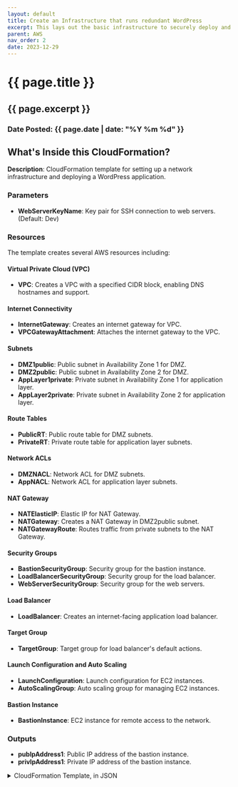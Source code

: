 ```yaml
---
layout: default
title: Create an Infrastructure that runs redundant WordPress
excerpt: This lays out the basic infrastructure to securely deploy and operate WordPress by launching a CloudFormation template
parent: AWS
nav_order: 2
date: 2023-12-29
---
```



<h1>{{ page.title }}</h1>
<h2>{{ page.excerpt }}</h2>
<h3>Date Posted: {{ page.date | date: "%Y %m %d" }}</h3>

## What's Inside this CloudFormation?
**Description**: CloudFormation template for setting up a network infrastructure and deploying a WordPress application.

### Parameters

- **WebServerKeyName**: Key pair for SSH connection to web servers. (Default: Dev)

### Resources

The template creates several AWS resources including:

#### Virtual Private Cloud (VPC)

- **VPC**: Creates a VPC with a specified CIDR block, enabling DNS hostnames and support.

#### Internet Connectivity

- **InternetGateway**: Creates an internet gateway for VPC.
- **VPCGatewayAttachment**: Attaches the internet gateway to the VPC.

#### Subnets

- **DMZ1public**: Public subnet in Availability Zone 1 for DMZ.
- **DMZ2public**: Public subnet in Availability Zone 2 for DMZ.
- **AppLayer1private**: Private subnet in Availability Zone 1 for application layer.
- **AppLayer2private**: Private subnet in Availability Zone 2 for application layer.

#### Route Tables

- **PublicRT**: Public route table for DMZ subnets.
- **PrivateRT**: Private route table for application layer subnets.

#### Network ACLs

- **DMZNACL**: Network ACL for DMZ subnets.
- **AppNACL**: Network ACL for application layer subnets.

#### NAT Gateway

- **NATElasticIP**: Elastic IP for NAT Gateway.
- **NATGateway**: Creates a NAT Gateway in DMZ2public subnet.
- **NATGatewayRoute**: Routes traffic from private subnets to the NAT Gateway.

#### Security Groups

- **BastionSecurityGroup**: Security group for the bastion instance.
- **LoadBalancerSecurityGroup**: Security group for the load balancer.
- **WebServerSecurityGroup**: Security group for the web servers.

#### Load Balancer

- **LoadBalancer**: Creates an internet-facing application load balancer.

#### Target Group

- **TargetGroup**: Target group for load balancer's default actions.

#### Launch Configuration and Auto Scaling

- **LaunchConfiguration**: Launch configuration for EC2 instances.
- **AutoScalingGroup**: Auto scaling group for managing EC2 instances.

#### Bastion Instance

- **BastionInstance**: EC2 instance for remote access to the network.

### Outputs

- **pubIpAddress1**: Public IP address of the bastion instance.
- **privIpAddress1**: Private IP address of the bastion instance.

<details>
<summary>CloudFormation Template, in JSON</summary>
{% highlight python3 %}
{
    "AWSTemplateFormatVersion": "2010-09-09",
    "Description": "CloudFormation Blog Activity",
    "Parameters": {
        "WebServerKeyName": {
            "Description": "The key pair to establish a SSH connection to the web servers.",
            "Type": "AWS::EC2::KeyPair::KeyName",
            "Default": "Dev" 
        }
    },
    "Resources": {
        "VPC": {
            "Type": "AWS::EC2::VPC",
            "Properties": {
                "CidrBlock": "10.99.0.0/16",
                "EnableDnsHostnames": "true",
                "EnableDnsSupport": "true",
                "Tags": [
                    {
                        "Key": "Name",
                        "Value": "BlogVPC"
                    }
                ]
            }
        },
        "InternetGateway": {
            "Type": "AWS::EC2::InternetGateway",
            "Properties": {}
        },
        "VPCGatewayAttachment": {
            "Type": "AWS::EC2::VPCGatewayAttachment",
            "Properties": {
                "VpcId": {
                    "Ref": "VPC"
                },
                "InternetGatewayId": {
                    "Ref": "InternetGateway"
                }
            }
        },
        "DMZ1public": {
            "Type": "AWS::EC2::Subnet",
            "Properties": {
                "AvailabilityZone": {
                    "Fn::Select": [
                        "0",
                        {
                            "Fn::GetAZs": ""
                        }
                    ]
                },
                "CidrBlock": "10.99.1.0/24",
                "VpcId": {
                    "Ref": "VPC"
                },
                "Tags": [
                    {
                        "Key": "Name",
                        "Value": "DMZ1public"
                    }
                ]
            }
        },
        "DMZ2public": {
            "Type": "AWS::EC2::Subnet",
            "Properties": {
                "AvailabilityZone": {
                    "Fn::Select": [
                        "1",
                        {
                            "Fn::GetAZs": ""
                        }
                    ]
                },
                "CidrBlock": "10.99.2.0/24",
                "VpcId": {
                    "Ref": "VPC"
                },
                "Tags": [
                    {
                        "Key": "Name",
                        "Value": "DMZ2public"
                    }
                ]
            }
        },
        "AppLayer1private": {
            "Type": "AWS::EC2::Subnet",
            "Properties": {
                "AvailabilityZone": {
                    "Fn::Select": [
                        "0",
                        {
                            "Fn::GetAZs": ""
                        }
                    ]
                },
                "CidrBlock": "10.99.11.0/24",
                "VpcId": {
                    "Ref": "VPC"
                },
                "Tags": [
                    {
                        "Key": "Name",
                        "Value": "AppLayer1private"
                    }
                ]
            }
        },
        "AppLayer2private": {
            "Type": "AWS::EC2::Subnet",
            "Properties": {
                "AvailabilityZone": {
                    "Fn::Select": [
                        "1",
                        {
                            "Fn::GetAZs": ""
                        }
                    ]
                },
                "CidrBlock": "10.99.12.0/24",
                "VpcId": {
                    "Ref": "VPC"
                },
                "Tags": [
                    {
                        "Key": "Name",
                        "Value": "AppLayer2private"
                    }
                ]
            }
        },
        "PublicRT": {
            "Type": "AWS::EC2::RouteTable",
            "Properties": {
                "VpcId": {
                    "Ref": "VPC"
                },
                "Tags": [
                    {
                        "Key": "Name",
                        "Value": "PublicRT"
                    }
                ]
            }
        },
        "RouteTableAssociationA": {
            "Type": "AWS::EC2::SubnetRouteTableAssociation",
            "Properties": {
                "SubnetId": {
                    "Ref": "DMZ1public"
                },
                "RouteTableId": {
                    "Ref": "PublicRT"
                }
            }
        },
        "RouteTableAssociationB": {
            "Type": "AWS::EC2::SubnetRouteTableAssociation",
            "Properties": {
                "SubnetId": {
                    "Ref": "DMZ2public"
                },
                "RouteTableId": {
                    "Ref": "PublicRT"
                }
            }
        },
        "RoutePublicNATToInternet": {
            "Type": "AWS::EC2::Route",
            "Properties": {
                "RouteTableId": {
                    "Ref": "PublicRT"
                },
                "DestinationCidrBlock": "0.0.0.0/0",
                "GatewayId": {
                    "Ref": "InternetGateway"
                }
            },
            "DependsOn": "VPCGatewayAttachment"
        },
        "NATElasticIP": {
            "Type": "AWS::EC2::EIP",
            "Properties": {
                "Domain": "vpc"
            },
            "DependsOn": "VPCGatewayAttachment"
        },
        "NATGateway": {
            "Type": "AWS::EC2::NatGateway",
            "DependsOn": "NATElasticIP",
            "Properties": {
                "AllocationId": {
                    "Fn::GetAtt": [
                        "NATElasticIP",
                        "AllocationId"
                    ]
                },
                "SubnetId": {
                    "Ref": "DMZ2public"
                }
            }
        },
        "NATGatewayRoute": {
            "Type": "AWS::EC2::Route",
            "Properties": {
                "RouteTableId": {
                    "Ref": "PrivateRT"
                },
                "DestinationCidrBlock": "0.0.0.0/0",
                "NatGatewayId": {
                    "Ref": "NATGateway"
                }
            }
        },
        "PrivateRT": {
            "Type": "AWS::EC2::RouteTable",
            "Properties": {
                "VpcId": {
                    "Ref": "VPC"
                },
                "Tags": [
                    {
                        "Key": "Name",
                        "Value": "PrivateRT"
                    }
                ]
            }
        },
        "RouteTableAssociationC": {
            "Type": "AWS::EC2::SubnetRouteTableAssociation",
            "Properties": {
                "SubnetId": {
                    "Ref": "AppLayer1private"
                },
                "RouteTableId": {
                    "Ref": "PrivateRT"
                }
            }
        },
        "RouteTableAssociationD": {
            "Type": "AWS::EC2::SubnetRouteTableAssociation",
            "Properties": {
                "SubnetId": {
                    "Ref": "AppLayer2private"
                },
                "RouteTableId": {
                    "Ref": "PrivateRT"
                }
            }
        },
        "DMZNACL": {
            "Type": "AWS::EC2::NetworkAcl",
            "Properties": {
                "VpcId": {
                    "Ref": "VPC"
                },
                "Tags": [
                    {
                        "Key": "Name",
                        "Value": "DMZNACL"
                    }
                ]
            }
        },
        "SubnetNetworkAclAssociationA": {
            "Type": "AWS::EC2::SubnetNetworkAclAssociation",
            "Properties": {
                "SubnetId": {
                    "Ref": "DMZ1public"
                },
                "NetworkAclId": {
                    "Ref": "DMZNACL"
                }
            }
        },
        "SubnetNetworkAclAssociationB": {
            "Type": "AWS::EC2::SubnetNetworkAclAssociation",
            "Properties": {
                "SubnetId": {
                    "Ref": "DMZ2public"
                },
                "NetworkAclId": {
                    "Ref": "DMZNACL"
                }
            }
        },
        "DMZNACLEntryIngress100": {
            "Type": "AWS::EC2::NetworkAclEntry",
            "DependsOn": "DMZNACL",
            "Properties": {
                "NetworkAclId": {
                    "Ref": "DMZNACL"
                },
                "RuleNumber": "100",
                "Protocol": "6",
                "PortRange": {
                    "From": "22",
                    "To": "22"
                },
                "RuleAction": "allow",
                "Egress": "false",
                "CidrBlock": "0.0.0.0/0"
            }
        },
        "DMZNACLEntryIngress110": {
            "Type": "AWS::EC2::NetworkAclEntry",
            "DependsOn": "DMZNACL",
            "Properties": {
                "NetworkAclId": {
                    "Ref": "DMZNACL"
                },
                "RuleNumber": "110",
                "Protocol": "6",
                "PortRange": {
                    "From": "80",
                    "To": "80"
                },
                "RuleAction": "allow",
                "Egress": "false",
                "CidrBlock": "0.0.0.0/0"
            }
        },
        "DMZNACLEntryIngress120": {
            "Type": "AWS::EC2::NetworkAclEntry",
            "DependsOn": "DMZNACL",
            "Properties": {
                "NetworkAclId": {
                    "Ref": "DMZNACL"
                },
                "RuleNumber": "120",
                "Protocol": "6",
                "PortRange": {
                    "From": "443",
                    "To": "443"
                },
                "RuleAction": "allow",
                "Egress": "false",
                "CidrBlock": "0.0.0.0/0"
            }
        },
        "DMZNACLEntryIngress130": {
            "Type": "AWS::EC2::NetworkAclEntry",
            "DependsOn": "DMZNACL",
            "Properties": {
                "NetworkAclId": {
                    "Ref": "DMZNACL"
                },
                "RuleNumber": "130",
                "Protocol": "6",
                "PortRange": {
                    "From": "1024",
                    "To": "65535"
                },
                "RuleAction": "allow",
                "Egress": "false",
                "CidrBlock": "0.0.0.0/0"
            }
        },
        "DMZNACLEntryEgress100": {
            "Type": "AWS::EC2::NetworkAclEntry",
            "DependsOn": "DMZNACL",
            "Properties": {
                "NetworkAclId": {
                    "Ref": "DMZNACL"
                },
                "RuleNumber": "100",
                "Protocol": "6",
                "PortRange": {
                    "From": "22",
                    "To": "22"
                },
                "RuleAction": "allow",
                "Egress": "true",
                "CidrBlock": "0.0.0.0/0"
            }
        },
        "DMZNACLEntryEgress110": {
            "Type": "AWS::EC2::NetworkAclEntry",
            "DependsOn": "DMZNACL",
            "Properties": {
                "NetworkAclId": {
                    "Ref": "DMZNACL"
                },
                "RuleNumber": "110",
                "Protocol": "6",
                "PortRange": {
                    "From": "80",
                    "To": "80"
                },
                "RuleAction": "allow",
                "Egress": "true",
                "CidrBlock": "0.0.0.0/0"
            }
        },
        "DMZNACLEntryEgress120": {
            "Type": "AWS::EC2::NetworkAclEntry",
            "DependsOn": "DMZNACL",
            "Properties": {
                "NetworkAclId": {
                    "Ref": "DMZNACL"
                },
                "RuleNumber": "120",
                "Protocol": "6",
                "PortRange": {
                    "From": "443",
                    "To": "443"
                },
                "RuleAction": "allow",
                "Egress": "true",
                "CidrBlock": "0.0.0.0/0"
            }
        },
        "DMZNACLEntryEgress130": {
            "Type": "AWS::EC2::NetworkAclEntry",
            "DependsOn": "DMZNACL",
            "Properties": {
                "NetworkAclId": {
                    "Ref": "DMZNACL"
                },
                "RuleNumber": "130",
                "Protocol": "6",
                "PortRange": {
                    "From": "1024",
                    "To": "65535"
                },
                "RuleAction": "allow",
                "Egress": "true",
                "CidrBlock": "0.0.0.0/0"
            }
        },
        "AppNACL": {
            "Type": "AWS::EC2::NetworkAcl",
            "Properties": {
                "VpcId": {
                    "Ref": "VPC"
                },
                "Tags": [
                    {
                        "Key": "Name",
                        "Value": "AppNACL"
                    }
                ]
            }
        },
        "SubnetNetworkAclAssociationC": {
            "Type": "AWS::EC2::SubnetNetworkAclAssociation",
            "Properties": {
                "SubnetId": {
                    "Ref": "AppLayer1private"
                },
                "NetworkAclId": {
                    "Ref": "AppNACL"
                }
            }
        },
        "SubnetNetworkAclAssociationD": {
            "Type": "AWS::EC2::SubnetNetworkAclAssociation",
            "Properties": {
                "SubnetId": {
                    "Ref": "AppLayer2private"
                },
                "NetworkAclId": {
                    "Ref": "AppNACL"
                }
            }
        },
        "AppNACLEntryIngress100": {
            "Type": "AWS::EC2::NetworkAclEntry",
            "DependsOn": "AppNACL",
            "Properties": {
                "NetworkAclId": {
                    "Ref": "AppNACL"
                },
                "RuleNumber": "100",
                "Protocol": "6",
                "PortRange": {
                    "From": "22",
                    "To": "22"
                },
                "RuleAction": "allow",
                "Egress": "false",
                "CidrBlock": "10.99.0.0/16"
            }
        },
        "AppNACLEntryIngress110": {
            "Type": "AWS::EC2::NetworkAclEntry",
            "DependsOn": "AppNACL",
            "Properties": {
                "NetworkAclId": {
                    "Ref": "AppNACL"
                },
                "RuleNumber": "110",
                "Protocol": "6",
                "PortRange": {
                    "From": "80",
                    "To": "80"
                },
                "RuleAction": "allow",
                "Egress": "false",
                "CidrBlock": "10.99.0.0/16"
            }
        },
        "AppNACLEntryIngress120": {
            "Type": "AWS::EC2::NetworkAclEntry",
            "DependsOn": "AppNACL",
            "Properties": {
                "NetworkAclId": {
                    "Ref": "AppNACL"
                },
                "RuleNumber": "120",
                "Protocol": "6",
                "PortRange": {
                    "From": "443",
                    "To": "443"
                },
                "RuleAction": "allow",
                "Egress": "false",
                "CidrBlock": "10.99.0.0/16"
            }
        },
        "AppNACLEntryIngress130": {
            "Type": "AWS::EC2::NetworkAclEntry",
            "DependsOn": "AppNACL",
            "Properties": {
                "NetworkAclId": {
                    "Ref": "AppNACL"
                },
                "RuleNumber": "130",
                "Protocol": "6",
                "PortRange": {
                    "From": "1024",
                    "To": "65535"
                },
                "RuleAction": "allow",
                "Egress": "false",
                "CidrBlock": "0.0.0.0/0"
            }
        },
        "AppNACLEntryEgress110": {
            "Type": "AWS::EC2::NetworkAclEntry",
            "DependsOn": "AppNACL",
            "Properties": {
                "NetworkAclId": {
                    "Ref": "AppNACL"
                },
                "RuleNumber": "110",
                "Protocol": "6",
                "PortRange": {
                    "From": "80",
                    "To": "80"
                },
                "RuleAction": "allow",
                "Egress": "true",
                "CidrBlock": "0.0.0.0/0"
            }
        },
        "AppNACLEntryEgress120": {
            "Type": "AWS::EC2::NetworkAclEntry",
            "DependsOn": "AppNACL",
            "Properties": {
                "NetworkAclId": {
                    "Ref": "AppNACL"
                },
                "RuleNumber": "120",
                "Protocol": "6",
                "PortRange": {
                    "From": "443",
                    "To": "443"
                },
                "RuleAction": "allow",
                "Egress": "true",
                "CidrBlock": "0.0.0.0/0"
            }
        },
        "AppNACLEntryEgress130": {
            "Type": "AWS::EC2::NetworkAclEntry",
            "DependsOn": "AppNACL",
            "Properties": {
                "NetworkAclId": {
                    "Ref": "AppNACL"
                },
                "RuleNumber": "130",
                "Protocol": "6",
                "PortRange": {
                    "From": "1024",
                    "To": "65535"
                },
                "RuleAction": "allow",
                "Egress": "true",
                "CidrBlock": "10.99.0.0/16"
            }
        },
        "LoadBalancer": {
            "Type": "AWS::ElasticLoadBalancingV2::LoadBalancer",
            "Properties": {
                "Subnets": [
                    {
                        "Ref": "DMZ1public"
                    },
                    {
                        "Ref": "DMZ2public"
                    }
                ],
                "Name": "load-balancer",
                "Type": "application",
                "Scheme": "internet-facing",
                "SecurityGroups": [
                    {
                        "Ref": "LoadBalancerSecurityGroup"
                    }
                ],
                "IpAddressType": "ipv4"
            }
        },
        "Listener": {
            "Type": "AWS::ElasticLoadBalancingV2::Listener",
            "Properties": {
                "DefaultActions": [
                    {
                        "Type": "forward",
                        "TargetGroupArn": {
                            "Ref": "TargetGroup"
                        }
                    }
                ],
                "LoadBalancerArn": {
                    "Ref": "LoadBalancer"
                },
                "Port": "80",
                "Protocol": "HTTP"
            }
        },
        "TargetGroup": {
            "Type": "AWS::ElasticLoadBalancingV2::TargetGroup",
            "Properties": {
                "HealthCheckIntervalSeconds": "10",
                "HealthCheckPath": "/phpinfo.php",
                "HealthCheckPort": "80",
                "HealthCheckProtocol": "HTTP",
                "HealthyThresholdCount": "2",
                "Name": "TG1",
                "Port": "80",
                "Protocol": "HTTP",
                "UnhealthyThresholdCount": "2",
                "VpcId": {
                    "Ref": "VPC"
                }
            }
        },
        "BastionSecurityGroup": {
            "Type": "AWS::EC2::SecurityGroup",
            "Properties": {
                "GroupDescription": "wordpress-bastion",
                "VpcId": {
                    "Ref": "VPC"
                },
                "Tags": [
                    {
                        "Key": "Name",
                        "Value": "BastionSG"
                    }
                ],
                "SecurityGroupIngress": [
                    {
                        "CidrIp": "0.0.0.0/0",
                        "FromPort": 22,
                        "IpProtocol": "tcp",
                        "ToPort": 22
                    }
                ]
            }
        },
        "LoadBalancerSecurityGroup": {
            "Type": "AWS::EC2::SecurityGroup",
            "Properties": {
                "GroupDescription": "wordpress-elb",
                "VpcId": {
                    "Ref": "VPC"
                },
                "Tags": [
                    {
                        "Key": "Name",
                        "Value": "LoadBalancerSG"
                    }
                ],
                "SecurityGroupIngress": [
                    {
                        "CidrIp": "0.0.0.0/0",
                        "FromPort": 80,
                        "IpProtocol": "tcp",
                        "ToPort": 80
                    },
                    {
                        "CidrIp": "0.0.0.0/0",
                        "FromPort": 443,
                        "IpProtocol": "tcp",
                        "ToPort": 443
                    }
                ]
            }
        },
        "WebServerSecurityGroup": {
            "Type": "AWS::EC2::SecurityGroup",
            "Properties": {
                "GroupDescription": "wordpress-ec2",
                "VpcId": {
                    "Ref": "VPC"
                },
                "Tags": [
                    {
                        "Key": "Name",
                        "Value": "WebServerSG"
                    }
                ],
                "SecurityGroupIngress": [
                    {
                        "FromPort": 22,
                        "IpProtocol": "tcp",
                        "SourceSecurityGroupId": {
                            "Ref": "BastionSecurityGroup"
                        },
                        "ToPort": 22
                    },
                    {
                        "FromPort": 80,
                        "IpProtocol": "tcp",
                        "SourceSecurityGroupId": {
                            "Ref": "LoadBalancerSecurityGroup"
                        },
                        "ToPort": 80
                    }
                ]
            }
        },
        "LaunchConfiguration": {
            "Type": "AWS::AutoScaling::LaunchConfiguration",
            "DependsOn": "VPCGatewayAttachment",
            "Properties": {
                "ImageId": "ami-97785bed",
                "InstanceType": "t2.micro",
                "SecurityGroups": [
                    {
                        "Ref": "WebServerSecurityGroup"
                    }
                ],
                "KeyName": {
                    "Ref": "WebServerKeyName"
                },
                "AssociatePublicIpAddress": "false",
                "UserData": {
                    "Fn::Base64": {
                        "Fn::Join": [
                            "",
                            [
                                "#!/bin/bash\n",
                                "yum update -y\n",
                                "yum install -y httpd24 php70 mysql56-server php70-mysqlnd git\n",
                                "cd /var/www/html\n",
                                "wget https://wordpress.org/latest.tar.gz\n",
                                "tar -xzf latest.tar.gz\n",
                                "cp wp-config-sample.php wp-config.php\n",
                                "groupadd www\n",
                                "usermod -a -G www ec2-user\n",
                                "chown -R root:www /var/www\n",
                                "chmod -R 2775 /var/www\n",
                                "echo '<?php phpinfo(); ?>' > /var/www/html/phpinfo.php\n",
                                "service httpd start\n",
                                "chkconfig httpd on\n",
                                "service mysqld start\n",
                                "chkconfig mysqld on\n"
                            ]
                        ]
                    }
                },
                "InstanceMonitoring": "true"
            }
        },
        "AutoScalingGroup": {
            "Type": "AWS::AutoScaling::AutoScalingGroup",
            "Properties": {
                "TargetGroupARNs": [
                    {
                        "Ref": "TargetGroup"
                    }
                ],
                "LaunchConfigurationName": {
                    "Ref": "LaunchConfiguration"
                },
                "MinSize": "2",
                "MaxSize": "2",
                "DesiredCapacity": "2",
                "Cooldown": "300",
                "HealthCheckGracePeriod": "300",
                "HealthCheckType": "ELB",
                "VPCZoneIdentifier": [
                    {
                        "Ref": "AppLayer1private"
                    },
                    {
                        "Ref": "AppLayer2private"
                    }
                ],
                "Tags": [
                    {
                        "PropagateAtLaunch": "true",
                        "Value": "instance-wordpress",
                        "Key": "Name"
                    }
                ]
            }
        },
        "BastionInstance": {
            "Type": "AWS::EC2::Instance",
            "Properties": {
                "InstanceType": "t2.micro",
                "ImageId": "ami-97785bed",
                "KeyName": {
                    "Ref": "WebServerKeyName"
                },
                "NetworkInterfaces": [
                    {
                        "GroupSet": [
                            {
                                "Ref": "BastionSecurityGroup"
                            }
                        ],
                        "AssociatePublicIpAddress": "true",
                        "DeviceIndex": "0",
                        "DeleteOnTermination": "true",
                        "SubnetId": {
                            "Ref": "DMZ1public"
                        }
                    }
                ],
                "Tags": [
                    {
                        "Value": "bastion-host",
                        "Key": "Name"
                    }
                ]
            }
        }
    },
    "Outputs": {
        "pubIpAddress1": {
            "Description": "Public ip address of bastion instance",
            "Value": {
                "Fn::GetAtt": [
                    "BastionInstance",
                    "PublicIp"
                ]
            }
        },
        "privIpAddress1": {
            "Description": "Private ip address of bastion instance",
            "Value": {
                "Fn::GetAtt": [
                    "BastionInstance",
                    "PrivateIp"
                ]
            }
        }
    }
}
{% endhighlight %}
